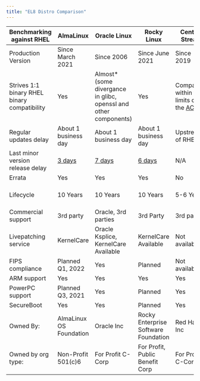 ```yaml
---
title: "EL8 Distro Comparison"
---
```


| Benchmarking against RHEL                  | AlmaLinux                | Oracle Linux                                   | Rocky Linux                                 | CentOS Stream     | CentOS Linux      |
| -------------------------------------------|--------------------------|------------------------------------------------|-------------------------------------------- |-------------------|-------------------|
|Production Version                          | Since March 2021         | Since 2006                                     | Since June 2021                          | Since 2019        | Since 2004        |
|Strives 1:1 binary RHEL binary compatibility| Yes                      | Almost\*<br/>(some divergance in glibc, openssl and other components)                      | Yes                                         | Compatible within the limits of the [ACG][acg] | Yes               |
|Regular updates delay                       | About 1 business day     | About 1 business day                           | About 1 business day                        | Upstream of RHEL  | About 1 business day |
|Last minor version release delay            | [3 days][alma8.5]        | [7 days][oracle8.5]                            | [6 days][rocky8.5]                          | N/A               | [7 days][centos8.5]  |
|Errata                                      | Yes                      | Yes                                            | Yes                                         | No                | No                |
|Lifecycle                                   | 10 Years                 | 10 Years                                       | 10 Years                                    | 5-6 Years         | EOL on 2021-12-31 |
|Commercial support                          | 3rd party                | Oracle, 3rd parties                            | 3rd Party                                   | 3rd party         | 3rd party         |
|Livepatching service                        | KernelCare               | Oracle Ksplice, KernelCare Available           | KernelCare Available                      | Not available     | KernelCare, Kpatch |
|FIPS compliance                             | Planned Q1, 2022         | Yes                                            | Planned                                     | Not available     | Not available        |
|ARM support                                 | Yes                      | Yes                                            | Yes                                        | Yes               | Yes               |
|PowerPC support                             | Planned Q3, 2021         | Yes                                            | Planned                                     | Yes               | Yes               |
|SecureBoot                                  | Yes                      | Yes                                            | Planned                                     | Yes               | Yes               |
|Owned By:                                   | AlmaLinux OS Foundation  | Oracle Inc                                     | Rocky Enterprise Software Foundation        | Red Hat Inc       | Red Hat Inc       |
|Owned by org type:                          | Non-Profit 501(c)6       | For Profit C-Corp                              | For Profit, Public Benefit Corp             | For Profit C-Corp | For Profit C-Corp |

[acg]: https://access.redhat.com/articles/rhel8-abi-compatibility
[alma8.5]: https://almalinux.org/blog/almalinux-os-85-stable-now-available/
[oracle8.5]: https://blogs.oracle.com/linux/post/announcing-the-release-of-oracle-linux-8-update-5
[rocky8.5]: https://rockylinux.org/news/rocky-linux-8-5-ga-release/
[centos8.5]: https://blog.centos.org/2021/11/announcing-the-latest-release-of-centos-linux-8-2111/
